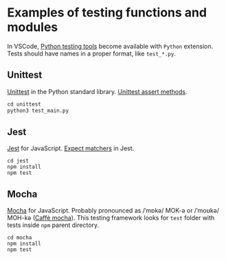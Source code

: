 # Examples of testing functions and modules

 In VSCode, [Python testing tools](https://code.visualstudio.com/docs/python/testing) become available with `Python` extension. Tests should have names in a proper format, like `test_*.py`. 

## Unittest
[Unittest](https://docs.python.org/3/library/unittest.html#basic-example) in the Python standard library. [Unittest assert methods](https://docs.python.org/3/library/unittest.html#assert-methods).

```Python
cd unittest
python3 test_main.py
```
## Jest
[Jest](https://jestjs.io/) for JavaScript. [Expect matchers](https://jestjs.io/docs/expect) in Jest.

```Node
cd jest
npm install
npm test
```
## Mocha
[Mocha](https://mochajs.org/) for JavaScript. Probably pronounced as /ˈmɒkə/ MOK-ə or /ˈmoʊkə/ MOH-kə ([Caffè mocha](https://en.wikipedia.org/wiki/Caff%C3%A8_mocha)). This testing framework looks for `test` folder with tests inside `npm` parent directory.

```Node
cd mocha
npm install
npm test
```
